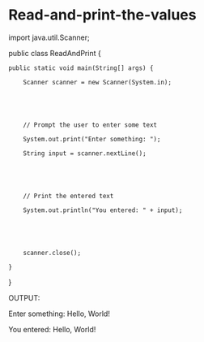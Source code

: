 # Read-and-print-the-values
import java.util.Scanner;





public class ReadAndPrint {

    public static void main(String[] args) {

        Scanner scanner = new Scanner(System.in);





        // Prompt the user to enter some text

        System.out.print("Enter something: ");

        String input = scanner.nextLine();





        // Print the entered text

        System.out.println("You entered: " + input);





        scanner.close();

    }

}





OUTPUT:

Enter something: Hello, World!

You entered: Hello, World!

